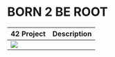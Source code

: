 # BORN 2 BE ROOT
| 42 Project| Description |
| ----------- | ----------- |
| <a href=""> <img src="https://github.com/0bvim/42-project-badges/blob/main/badges/born2beroote.png?raw=true" /></a> | |

